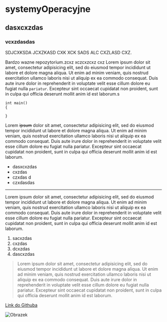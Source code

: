 # systemyOperacyjne

## dasxcxzdas

### vcxzdasdas

SDJCXKSDA JCXZKASD CXK XCK SADS ALC CXZLASD CXZ.

Bardzo wazne repozytorium.zcxz xczcxzcxz cxz Lorem ipsum dolor sit amet, consectetur adipisicing elit, sed do eiusmod tempor incididunt ut labore et dolore magna aliqua. Ut enim ad minim veniam, quis nostrud exercitation ullamco laboris nisi ut aliquip ex ea commodo consequat. Duis aute irure dolor in reprehenderit in voluptate velit esse cillum dolore eu fugiat nulla `pariatur`. Excepteur sint occaecat cupidatat non proident, sunt in culpa qui officia deserunt mollit anim id est laborum.s

    int main()
    {

    }

Lorem ~~ipsum~~ dolor sit amet, consectetur adipisicing elit, sed do eiusmod tempor incididunt ut labore et dolore magna aliqua. Ut enim ad minim veniam, quis nostrud exercitation ullamco laboris nisi ut aliquip ex ea commodo consequat. Duis aute irure dolor in reprehenderit in voluptate velit esse cillum dolore eu fugiat nulla pariatur. Excepteur sint occaecat cupidatat non proident, sunt in culpa qui officia deserunt mollit anim id est laborum.

* dasxcxzdas
* cxzdas
* czxdas d
* czxdasdas

---

Lorem ipsum dolor sit amet, consectetur adipisicing elit, sed do eiusmod tempor incididunt ut labore et dolore magna aliqua. Ut enim ad minim veniam, quis nostrud exercitation ullamco laboris nisi ut aliquip ex ea commodo consequat. Duis aute irure dolor in reprehenderit in voluptate velit esse cillum dolore eu fugiat nulla pariatur. Excepteur sint occaecat cupidatat non proident, sunt in culpa qui officia deserunt mollit anim id est laborum.

1. sacxzdas
2. cxzdas
9. dcxzdas
9. dascxzdas

> Lorem ipsum dolor sit amet, consectetur adipisicing elit, sed do eiusmod tempor incididunt ut labore et dolore magna aliqua. Ut enim ad minim veniam, quis nostrud exercitation ullamco laboris nisi ut aliquip ex ea commodo consequat. Duis aute irure dolor in reprehenderit in voluptate velit esse cillum dolore eu fugiat nulla pariatur. Excepteur sint occaecat cupidatat non proident, sunt in culpa qui officia deserunt mollit anim id est laborum.

[Link do Githuba](http://github.com)

![Obrazek](http://cdn17.se.smcloud.net/t/photos/487751/krystyna-pawlowicz.jpg)
